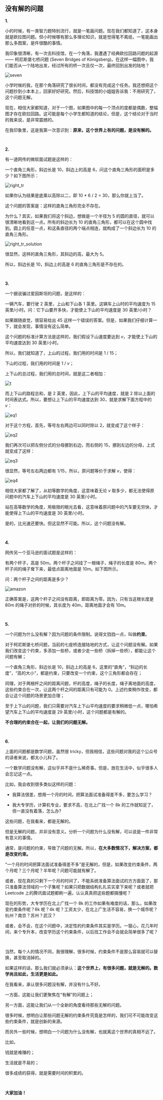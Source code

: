 ## 没有解的问题

**1.**

小的时候，有一类智力题特别流行，就是一笔画问题。现在我们都知道了，这本身就是欧拉图问题。但小时候哪有那么多理论知识，就是觉得笔不离纸，一笔能画出那么多图案，是件很酷的事情。

我印象很清晰，有一次去科技馆，在一个角落，我遭遇了经典欧拉回路问题的起源 —— 柯尼斯堡七桥问题 (Seven Bridges of Königsberg)。在这样一幅图中，我们能否从一个陆地出发，经过所有的桥一次且仅一次，最终回到出发的陆地？

![seven](seven.jpg)

小学时候的我，在那个角落研究了很长时间，都没有完成这个任务。我还想把这个问题抄到小本本上，回家好好研究。然后，科技馆的小姐姐告诉我：不用研究了，这个问题无解。

现在，相信大家都知道，对于一个图，如果图中的每一个顶点的度都是偶数，整幅图才存在欧拉回路。这可能是每个小学生都知道的结论，但是，这个结论对于当时的我来说，是非常震撼的。

在我印象里，这是我第一次意识到：**原来，这个世界上有的问题，是没有解的。**

<br/>

**2.**

有一道网传的微软面试题是这样的：

一个直角三角形，斜边长是 10，斜边上的高是 6，问这个直角三角形的面积是多少？如下图所示：

![right_tr](right_tr.png)

如果你认为结果是底乘以高除以二，即 10 * 6 / 2 = 30，那么你就上当了。

这个问题的答案是：这样的直角三角形完全不存在。

为什么？其实，如果我们将这个斜边，想做是一个半径为 5 的圆的直径，就可以很清晰地看到这一点。所有的斜边长为 10 的直角三角形，都可以在这个圆中找到。圆上的任意一点，和这条直径的两个端点相连，就构成了一个斜边长为 10 的直角三角形。

![right_tr_solution](right_tr_solution.jpg)

很显然，这样的直角三角形，其斜边的高，最大为 5。

所以，斜边长是 10，斜边上的高是 6 的直角三角形是不存在的。

<br/>

**3.**

一个据说骗过爱因斯坦的问题，是这样的：

一辆汽车，要行驶 2 英里，上山和下山各 1 英里。这辆车上山时的平均速度为 15 英里/小时。问：它下山要开多快，才能使上下山的平均速度是 30 英里/小时？

如果跟随直觉，很容易给出 45 这样一个错误的答案。但是，如果我们仔细计算一下，就会发现，事情没有这么简单。

这个问题的标准计算方法是这样的，我们假设下山速度要达到 *v*，才能使上下山的平均速度达到 30 英里/小时。

所以，我们就知道了，上山的过程，我们用的时间是 1 / 15；

下山的过程，我们用的时间是 1 / *v*；

上下山的总过程，我们用的总时间，就是这二者相加：

![t](t.png)

而上下山的路程总和，是 2 英里，因此，上下山的平均速度，就是 2 除以上面的时间表达式。所以，要想让上下山的平均速度达到 30，就是求解下面方程中的 *v*：

![eq1](eq1.png)

对于这个方程，首先，等号左右两边可以同时除以 2，就变成了这个样子：

![eq2](eq2.png)

我们再次可以把左侧分式的分母挪到右边，而右侧的 15，挪到左边的分母，上式就变成了这样：

![eq3](eq3.png)

很显然，等号左右两边都有 1/15，所以，原问题等价于求解 *v*，使得： 

![eq4](eq4.png)

相信大家都了解了，从初等数学的角度，这意味着无论 *v* 取多少，都无法使得原问题中的汽车上下山的平均速度是 30 英里/小时。

站在高等数学的角度，用极限的眼光去看，这意味着原问题中的汽车要无穷快，才能使得上下山的平均速度是 30 英里/小时。

是的，比光速还要快。但这显然不可能。所以，这个问题没有解。

<br/>

**4.**

网传另一个亚马逊的面试题是这样的：

有两个杆子，高是 50m。两个杆子之间挂了一根绳子，绳子的长度是 80m。两个杆子间的绳子耷下来，最低点距离地面是 10m。如下图所示。

问：两个杆子之间的距离是多少？

![amazon](amazon.jpg)

正确答案是，这两个杆子之间没有距离，即距离为零。因为，只有当这根长度是 80m 的绳子对折的时候，其长度为 40m，距离地面才会有 10m。

<br/>

**5.**

一个问题为什么没有解？因为问题的条件限制。说得文驺驺一点，叫做**约束**。

对于柯尼斯堡七桥问题，当前的七座桥连接陆地的方式，让这个问题没有解。如果我们改变这个约束，多添加一些桥，或者少走一些桥（拆掉一些桥），都能让这个问题有解；

一个直角三角形，斜边长是 10，斜边上的高是 6，这里的“直角”，“斜边的长度”，“高的大小”，都是约束，只要改变一个约束，这个三角形都会存在；

同理，对于两根杆之间的距离问题，杆的高度，绳子的长度，绳子离地面的高度，这些约束合在一次，让这两个杆之间的距离只有可能为 0。上述约束稍作改变，都会让这个问题的场景更加合理；

至于上下山的问题，我们只需要对汽车上下山平均速度的要求稍微低一点，哪怕希望汽车上下山的平均速度是 29 英里/小时，这个问题都是有解的。

**不合理的约束合在一起，让我们的问题无解。**

<br/>

**6.**

上面的问题都是数学问题，虽然很 tricky，但我相信，这些问题对我的这个公众号的读者来说，都太小儿科了。

一个数学问题没有解，这似乎并不是什么稀奇事。但是，放在生活中，似乎很多人会忘记这一点。

比如，我会收到很多类似这样的问题：

* 我算法很差，想用一个月的时间，把算法面试准备得差不多，要怎么学习？

* 我大专学历，计算机专业，要求不高，在北上广找一个 8k 的工作就知足了，但一直没有着落，怎么办?

这些问题，在我看来，都是无解的。

但是无解的问题，并非没有意义。分析一个问题为什么没有解，可以说是一件非常有意义的事情。

通常，是问题的约束，导致了问题的无解。所以，**在大多数情况下，解决方案，都是改变约束。**

“一个月的时间把算法面试准备得差不多”是无解的，但是，如果改变约束条件，两个月呢？三个月呢？半年呢？问题可能就有解了。

或者，现在真的只剩下一个月的时间了，不能系统准备算法面试的方方面面了，那只准备算法领域的一个子集呢？如果只把数据结构扎扎实实拿下来呢？或者就把 Leetcode 上的腾讯面试题都刷一遍，认认真真把这些题都搞懂呢？

现在的形势，大专学历在北上广找一个 8k 的工作如果有难度的话，那么，如果改变约束条件呢？6k 呢？4k 呢？工资太少，在北上广生活不容易，换一个城市呢？杭州？南京？苏州？武汉？

或者，会不会，在这个问题中，决定性的约束条件其实是学历。一狠心，花几年时间，来个专升本，改变学历这个约束条件，以后找工作会不会就会简单很多了呢？

<br/>

当然，每个人的情况不同，我很理解，很多时候，约束条件不是那么容易就可以替换，甚至取消掉的。

如果这样的话，那么我们就必须承认：**这个世界上，有很多问题，就是无解的。数学尚且如此，生活更是如此。**

在我看来，承认很多问题没有解，并没有什么不好。

一方面，这能让我们更聚焦在“有解”的问题上；

另一方面，这能让我们从一个全新的角度看待那些无解的问题。

很多时候，想明白让那些问题无解的约束条件究竟是怎样的，我们可不可能改变这些约束条件，就是创新的来源。

而另外一些时候，想明白一个问题为什么没有解，也就离这个世界的真相不远了。

比如，

钱就是难赚的；

生活就是不易的；

很多成绩的获得，就是需要时间的积累的。

<br/>

**大家加油！**